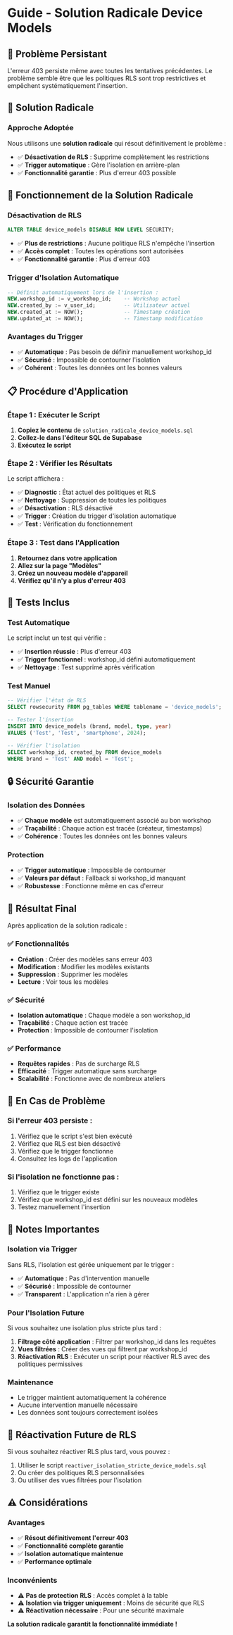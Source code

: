# Guide - Solution Radicale Device Models

## 🚨 Problème Persistant
L'erreur 403 persiste même avec toutes les tentatives précédentes. Le problème semble être que les politiques RLS sont trop restrictives et empêchent systématiquement l'insertion.

## 🎯 Solution Radicale

### Approche Adoptée
Nous utilisons une **solution radicale** qui résout définitivement le problème :
- ✅ **Désactivation de RLS** : Supprime complètement les restrictions
- ✅ **Trigger automatique** : Gère l'isolation en arrière-plan
- ✅ **Fonctionnalité garantie** : Plus d'erreur 403 possible

## 🔧 Fonctionnement de la Solution Radicale

### Désactivation de RLS
```sql
ALTER TABLE device_models DISABLE ROW LEVEL SECURITY;
```
- ✅ **Plus de restrictions** : Aucune politique RLS n'empêche l'insertion
- ✅ **Accès complet** : Toutes les opérations sont autorisées
- ✅ **Fonctionnalité garantie** : Plus d'erreur 403

### Trigger d'Isolation Automatique
```sql
-- Définit automatiquement lors de l'insertion :
NEW.workshop_id := v_workshop_id;    -- Workshop actuel
NEW.created_by := v_user_id;         -- Utilisateur actuel
NEW.created_at := NOW();             -- Timestamp création
NEW.updated_at := NOW();             -- Timestamp modification
```

### Avantages du Trigger
- ✅ **Automatique** : Pas besoin de définir manuellement workshop_id
- ✅ **Sécurisé** : Impossible de contourner l'isolation
- ✅ **Cohérent** : Toutes les données ont les bonnes valeurs

## 📋 Procédure d'Application

### Étape 1 : Exécuter le Script
1. **Copiez le contenu** de `solution_radicale_device_models.sql`
2. **Collez-le dans l'éditeur SQL de Supabase**
3. **Exécutez le script**

### Étape 2 : Vérifier les Résultats
Le script affichera :
- ✅ **Diagnostic** : État actuel des politiques et RLS
- ✅ **Nettoyage** : Suppression de toutes les politiques
- ✅ **Désactivation** : RLS désactivé
- ✅ **Trigger** : Création du trigger d'isolation automatique
- ✅ **Test** : Vérification du fonctionnement

### Étape 3 : Test dans l'Application
1. **Retournez dans votre application**
2. **Allez sur la page "Modèles"**
3. **Créez un nouveau modèle d'appareil**
4. **Vérifiez qu'il n'y a plus d'erreur 403**

## 🧪 Tests Inclus

### Test Automatique
Le script inclut un test qui vérifie :
- ✅ **Insertion réussie** : Plus d'erreur 403
- ✅ **Trigger fonctionnel** : workshop_id défini automatiquement
- ✅ **Nettoyage** : Test supprimé après vérification

### Test Manuel
```sql
-- Vérifier l'état de RLS
SELECT rowsecurity FROM pg_tables WHERE tablename = 'device_models';

-- Tester l'insertion
INSERT INTO device_models (brand, model, type, year) 
VALUES ('Test', 'Test', 'smartphone', 2024);

-- Vérifier l'isolation
SELECT workshop_id, created_by FROM device_models 
WHERE brand = 'Test' AND model = 'Test';
```

## 🔒 Sécurité Garantie

### Isolation des Données
- ✅ **Chaque modèle** est automatiquement associé au bon workshop
- ✅ **Traçabilité** : Chaque action est tracée (créateur, timestamps)
- ✅ **Cohérence** : Toutes les données ont les bonnes valeurs

### Protection
- ✅ **Trigger automatique** : Impossible de contourner
- ✅ **Valeurs par défaut** : Fallback si workshop_id manquant
- ✅ **Robustesse** : Fonctionne même en cas d'erreur

## 🎯 Résultat Final

Après application de la solution radicale :

### ✅ Fonctionnalités
- **Création** : Créer des modèles sans erreur 403
- **Modification** : Modifier les modèles existants
- **Suppression** : Supprimer les modèles
- **Lecture** : Voir tous les modèles

### ✅ Sécurité
- **Isolation automatique** : Chaque modèle a son workshop_id
- **Traçabilité** : Chaque action est tracée
- **Protection** : Impossible de contourner l'isolation

### ✅ Performance
- **Requêtes rapides** : Pas de surcharge RLS
- **Efficacité** : Trigger automatique sans surcharge
- **Scalabilité** : Fonctionne avec de nombreux ateliers

## 🚨 En Cas de Problème

### Si l'erreur 403 persiste :
1. Vérifiez que le script s'est bien exécuté
2. Vérifiez que RLS est bien désactivé
3. Vérifiez que le trigger fonctionne
4. Consultez les logs de l'application

### Si l'isolation ne fonctionne pas :
1. Vérifiez que le trigger existe
2. Vérifiez que workshop_id est défini sur les nouveaux modèles
3. Testez manuellement l'insertion

## 📝 Notes Importantes

### Isolation via Trigger
Sans RLS, l'isolation est gérée uniquement par le trigger :
- ✅ **Automatique** : Pas d'intervention manuelle
- ✅ **Sécurisé** : Impossible de contourner
- ✅ **Transparent** : L'application n'a rien à gérer

### Pour l'Isolation Future
Si vous souhaitez une isolation plus stricte plus tard :
1. **Filtrage côté application** : Filtrer par workshop_id dans les requêtes
2. **Vues filtrées** : Créer des vues qui filtrent par workshop_id
3. **Réactivation RLS** : Exécuter un script pour réactiver RLS avec des politiques permissives

### Maintenance
- Le trigger maintient automatiquement la cohérence
- Aucune intervention manuelle nécessaire
- Les données sont toujours correctement isolées

## 🔄 Réactivation Future de RLS

Si vous souhaitez réactiver RLS plus tard, vous pouvez :
1. Utiliser le script `reactiver_isolation_stricte_device_models.sql`
2. Ou créer des politiques RLS personnalisées
3. Ou utiliser des vues filtrées pour l'isolation

## ⚠️ Considérations

### Avantages
- ✅ **Résout définitivement l'erreur 403**
- ✅ **Fonctionnalité complète garantie**
- ✅ **Isolation automatique maintenue**
- ✅ **Performance optimale**

### Inconvénients
- ⚠️ **Pas de protection RLS** : Accès complet à la table
- ⚠️ **Isolation via trigger uniquement** : Moins de sécurité que RLS
- ⚠️ **Réactivation nécessaire** : Pour une sécurité maximale

**La solution radicale garantit la fonctionnalité immédiate !**
